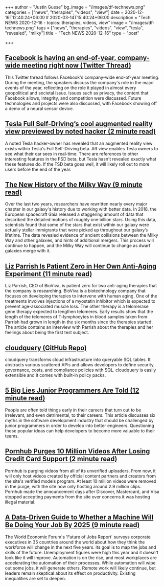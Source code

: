 +++
author = "Justin Guese"
bg_image = "/images/df-technews.png"
categories = ["news", "therapies", "videos", "view"]
date = 2020-12-16T12:40:24+06:00 # 2020-03-14T15:40:24+06:00
description = "Tech NEWS 2020-12-16 - topics: therapies, videos, view"
image = "/images/df-technews.png"
tags = ["news", "therapies", "videos", "view", "tesla", "revealed", "milky"]
title = "Tech NEWS 2020-12-16"
type = "post"

+++

## [Facebook is having an end-of-year, company-wide meeting right now (Twitter Thread)](https://twitter.com/RMac18/status/1338898287957426177/1/010001766b3bf32b-ba801fbf-6671-4a37-9112-4f264007a0c0-000000/MtORrhGHBA17iTig3uRiSDmyJDgYLRtrUOJZ5o5e_fk=171)

This Twitter thread follows Facebook's company-wide end-of-year meeting. During the meeting, the speakers discuss the company's role in the major events of the year, reflecting on the role it played in almost every geopolitical and societal issue. Issues such as privacy, the content that Facebook allows, integrity, and competition were discussed. Future technologies and projects were also discussed, with Facebook showing off a demo of a neural sensor device.

## [Tesla Full Self-Driving’s cool augmented reality view previewed by noted hacker (2 minute read)](https://www.teslarati.com/tesla-fsd-augmented-reality-video//1/010001766b3bf32b-ba801fbf-6671-4a37-9112-4f264007a0c0-000000/qEvPbqAtFZeBOfslSmK5SCSboawf4jR8i4JfzuEvqn4=171)

A noted Tesla hacker-owner has revealed that an augmented reality view exists within Tesla's Full Self-Driving beta. AR view enables Tesla owners to see what their car sees in real-time. There are references to other interesting features in the FSD beta, but Tesla hasn't revealed exactly what these features do. If the FSD beta goes well, it will likely roll out to more users before the end of the year.

## [The New History of the Milky Way (9 minute read)](https://www.quantamagazine.org/the-new-history-of-the-milky-way-20201215//1/010001766b3bf32b-ba801fbf-6671-4a37-9112-4f264007a0c0-000000/3NURTT2Aj3FHr3dmlKlVx18e3uoLHWpSa61x9RMxrO8=171)

Over the last two years, researchers have rewritten nearly every major chapter in our galaxy's history due to working with better data. In 2018, the European spacecraft Gaia released a staggering amount of data that described the detailed motions of roughly one billion stars. Using this data, scientists found that some of the stars that exist within our galaxy were actually stellar immigrants that were picked up throughout our galaxy’s lifetime. The data revealed evidence of ancient collisions between the Milky Way and other galaxies, and hints of additional mergers. This process will continue to happen, and the Milky Way will continue to change as dwarf galaxies merge with it.

## [Liz Parrish Is Patient Zero in Her Own Anti-Aging Experiment (11 minute read)](https://www.discovermagazine.com/health/liz-parrish-is-patient-zero-in-her-own-anti-aging-experiment/1/010001766b3bf32b-ba801fbf-6671-4a37-9112-4f264007a0c0-000000/7C4uLvGcuyFTsmUuq3xf1VCm3NYPKNXixOr_FClzu3A=171)

Liz Parrish, CEO of BioViva, is patient zero for two anti-aging therapies that the company is researching. BioViva is a biotechnology company that focuses on developing therapies to intervene with human aging. One of the treatments involves injections of a myostatin inhibitor which is expected to prevent age-associated muscle loss. The other therapy is a telomerase gene therapy expected to lengthen telomeres. Early results show that the length of the telomeres of T-lymphocytes in blood samples taken from Parrish had grown in length in the six months since the therapies started. The article contains an interview with Parrish about the therapies and her feelings about being the first test subject.

## [cloudquery (GitHub Repo)](https://github.com/cloudquery/cloudquery/1/010001766b3bf32b-ba801fbf-6671-4a37-9112-4f264007a0c0-000000/PKypkqn66mKEh2vqDOImH-OBiZiRslcTVd37W0V1-V0=171)

cloudquery transforms cloud infrastructure into queryable SQL tables. It abstracts various scattered APIs and allows developers to define security, governance, costs, and compliance policies with SQL. cloudquery is easily extensible and it comes with built-in policy packs.

## [5 Big Lies Junior Programmers Are Told (12 minute read)](https://medium.com/better-programming/5-big-lies-junior-programmers-are-told-840202e8ee10/1/010001766b3bf32b-ba801fbf-6671-4a37-9112-4f264007a0c0-000000/8orSpzE-l-HlEJDj_OZ3C4qGnKnl2cI021QgM9k4Fbc=171)

People are often told things early in their careers that turn out to be irrelevant, and even detrimental, to their careers. This article discusses six myths in the software development industry that should be challenged by junior programmers in order to develop into better engineers. Questioning these popular ideas can help developers to become more valuable to their teams.

## [Pornhub Purges 10 Million Videos After Losing Credit Card Support (2 minute read)](https://www.pcmag.com/news/pornhub-purges-10-million-videos-after-losing-credit-card-support/1/010001766b3bf32b-ba801fbf-6671-4a37-9112-4f264007a0c0-000000/A3PWVh7FLweZFA8ghjk-ZVtcIRBhjoW-IAwH_BvtLbA=171)

Pornhub is purging videos from all of its unverified uploaders. From now, it will only host videos created by official content partners and creators from the site's verified models program. At least 10 million videos were removed in the purge, with the site now only hosting around 2.9 million clips. Pornhub made the announcement days after Discover, Mastercard, and Visa stopped accepting payments from the site over concerns it was hosting illegal material.

## [A Data-Driven Guide to Whether a Machine Will Be Doing Your Job By 2025 (9 minute read)](https://www.vice.com/en/article/88a575/a-data-driven-guide-to-whether-a-machine-will-be-doing-your-job-by-2025)

The World Economic Forum's 'Future of Jobs Report' surveys corporate executives in 35 countries around the world about how they think the workforce will change in the next five years. Its goal is to map the jobs and skills of the future. Unemployment figures were high this year and it doesn't look like it will improve. Automation is on the rise, and most workplaces are accelerating the automation of their processes. While automation will wipe out some jobs, it will generate others. Remote work will likely continue, but leaders remain skeptical about its effect on productivity. Existing inequalities are set to deepen.

